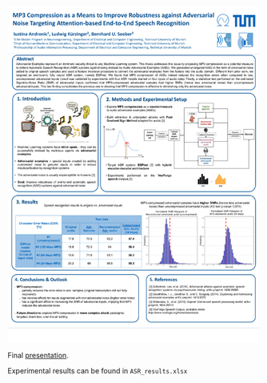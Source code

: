 ![Poster](/Poster_FINAL_18.05.2020.png)

Final [presentation](/FINAL_presentation_G-Drive_18.05.2020.pdf).

Experimental results can be found in `ASR_results.xlsx`
